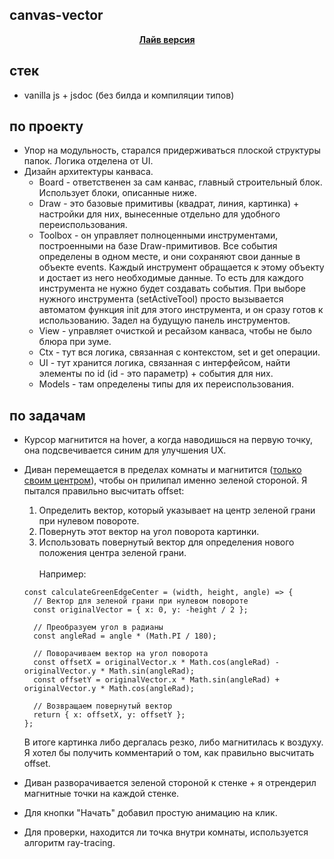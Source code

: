 ## canvas-vector

<p align="center">
  <a align="center" target="_blank" href="https://egrrqq.github.io/canvas-vector"><b>Лайв версия</b></a>
</p>

## стек

- vanilla js + jsdoc (без билда и компиляции типов)

## по проекту

- Упор на модульность, старался придерживаться плоской структуры папок. Логика отделена от UI.
- Дизайн архитектуры канваса.
  - Board - ответственен за сам канвас, главный строительный блок. Использует блоки, описанные ниже.
  - Draw - это базовые примитивы (квадрат, линия, картинка) + настройки для них, вынесенные отдельно для удобного переиспользования.
  - Toolbox - он управляет полноценными инструментами, построенными на базе Draw-примитивов. Все события определены в одном месте, и они сохраняют свои данные в объекте events. Каждый инструмент обращается к этому объекту и достает из него необходимые данные. То есть для каждого инструмента не нужно будет создавать события. При выборе нужного инструмента (setActiveTool) просто вызывается автоматом функция init для этого инструмента, и он сразу готов к использованию. Задел на будущую панель инструментов.
  - View - управляет очисткой и ресайзом канваса, чтобы не было блюра при зуме.
  - Ctx - тут вся логика, связанная с контекстом, set и get операции.
  - UI - тут хранится логика, связанная с интерфейсом, найти элементы по id (id - это параметр) + события для них.
  - Models - там определены типы для их переиспользования.

## по задачам

- Курсор магнитится на hover, а когда наводишься на первую точку, она подсвечивается синим для улучшения UX.
- Диван перемещается в пределах комнаты и магнитится ([только своим центром](https://github.com/EGRrqq/canvas-vector/blob/main/src/toolbox/tool/room/furniture/sofa.js#L66)), чтобы он прилипал именно зеленой стороной. Я пытался правильно высчитать offset:

  <ol type="1">
    <li>Определить вектор, который указывает на центр зеленой грани при нулевом повороте.</li>
    <li>Повернуть этот вектор на угол поворота картинки.</li>
    <li>Использовать повернутый вектор для определения нового положения центра зеленой грани.</li><br/>Например:
  </ol>
  
    ```
    const calculateGreenEdgeCenter = (width, height, angle) => {
      // Вектор для зеленой грани при нулевом повороте
      const originalVector = { x: 0, y: -height / 2 };
  
      // Преобразуем угол в радианы
      const angleRad = angle * (Math.PI / 180);
  
      // Поворачиваем вектор на угол поворота
      const offsetX = originalVector.x * Math.cos(angleRad) - originalVector.y * Math.sin(angleRad);
      const offsetY = originalVector.x * Math.sin(angleRad) + originalVector.y * Math.cos(angleRad);
  
      // Возвращаем повернутый вектор
      return { x: offsetX, y: offsetY };
    };
    ```
  
    В итоге картинка либо дергалась резко, либо магнитилась к воздуху. Я хотел бы получить комментарий о том, как правильно высчитать offset.

- Диван разворачивается зеленой стороной к стенке + я отрендерил магнитные точки на каждой стенке.
- Для кнопки "Начать" добавил простую анимацию на клик.
- Для проверки, находится ли точка внутри комнаты, используется алгоритм ray-tracing.
